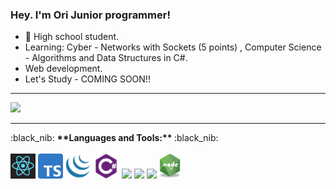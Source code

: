 ### Hey. I'm Ori Junior programmer!

- 🌱 High school student.
- Learning: Cyber - Networks with Sockets (5 points) , Computer Science - Algorithms and Data Structures in C#.
- Web development.
- Let's Study - COMING SOON!!
<hr/>
<img src="[![Top Langs](https://github-readme-stats.vercel.app/api/top-langs/?username=OriCohen05&hide=html,css)](https://github.com/anuraghazra/github-readme-stats)"/>
<hr/>
:black_nib:   <b>**Languages and Tools:**  </b>   :black_nib:
<br><br>
<code><img height="40" src="https://github.com/OriCohen05/Images/blob/main/OYIaJ1KK.png"></code>
<code><img height="40" src="https://github.com/OriCohen05/Images/blob/main/Typescript_logo_2020.svg.png"></code>
<code><img height="40" src="https://github.com/OriCohen05/Images/blob/main/lxEKmMnB_400x400.jpg"></code>
<code><img height="40" src="https://github.com/OriCohen05/Images/blob/main/csharp.png"></code>
<code><img height="40" src="https://raw.githubusercontent.com/shinokada/shinokada/master/assets/python.png"></code>
<code><img height="40" src="https://raw.githubusercontent.com/shinokada/shinokada/master/assets/javascript.png"></code>
<code><img height="40" src="https://raw.githubusercontent.com/shinokada/shinokada/master/assets/visual-studio-code.png"></code>
<code><img height="40" src="https://github.com/OriCohen05/Images/blob/main/node.png"></code>
